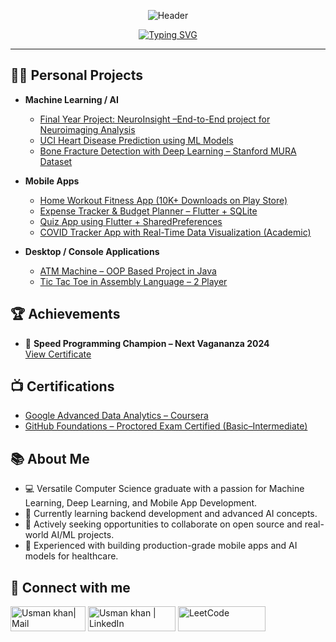 <div align="center">

![Header](https://capsule-render.vercel.app/api?type=waving&color=gradient&customColorList=0,2,2,5,30&height=200&section=header&text=USMAN%20KHAN&fontSize=50&fontColor=fff&animation=twinkling&fontAlignY=35&desc=AI%20Enthusiast%20•%20Mobile%20App%20Developer%20•%2010K+%20+%20Downloads%20on%20Playstore&descAlignY=55&descSize=16)

</div>

<div align="center">

[![Typing SVG](https://readme-typing-svg.herokuapp.com?font=JetBrains+Mono&size=25&duration=3000&pause=1000&color=00D4AA&center=true&vCenter=true&width=600&lines=Building+AI+Solutions+%F0%9F%A7%A0;Mobile+Apps+Developer+%F0%9F%93%B1;10K%2B+App+Downloads+%F0%9F%9A%80;Speed+Programming+Champion+%F0%9F%8F%86)](https://git.io/typing-svg)

</div>

---

<h2>👩‍💻 Personal Projects</h2>

- <b>Machine Learning / AI</b>
  - [Final Year Project: NeuroInsight –End-to-End project for Neuroimaging Analysis](https://github.com/UsmanK7/Neuro-Insight)
  - [UCI Heart Disease Prediction using ML Models](https://github.com/UsmanK7/Cardio-Predict)
  - [Bone Fracture Detection with Deep Learning – Stanford MURA Dataset](https://github.com/UsmanK7/Brain-fracture-detection)

- <b>Mobile Apps</b>
  - [Home Workout Fitness App (10K+ Downloads on Play Store)](https://play.google.com/store/apps/details?id=com.homeworkout.body.fitvategain)
  - [Expense Tracker & Budget Planner – Flutter + SQLite](https://github.com/UsmanK7/expense_tracker_budget)
  - [Quiz App using Flutter + SharedPreferences](https://github.com/UsmanK7/quiz_app_flutter)
  - [COVID Tracker App with Real-Time Data Visualization (Academic)](https://github.com/UsmanK7/Covid_Tracker) <!-- Create repo if missing -->

- <b>Desktop / Console Applications</b>
  - [ATM Machine – OOP Based Project in Java](https://github.com/UsmanK7/ATM-Machine) <!-- Create repo if missing -->
  - [Tic Tac Toe in Assembly Language – 2 Player](https://github.com/UsmanK7/TicTacToe-Assembly) <!-- Create repo if missing -->

<h2>🏆 Achievements</h2>

- 🥇 **Speed Programming Champion – Next Vagananza 2024**  
  [View Certificate](https://raw.githubusercontent.com/UsmanK7/UsmanK7/refs/heads/main/coding_competition_win_certifcate.jpg)

<h2>📺 Certifications</h2>

- [Google Advanced Data Analytics – Coursera](https://www.coursera.org/account/accomplishments/specialization/3RWO1A39NPL6)
- [GitHub Foundations – Proctored Exam Certified (Basic–Intermediate)](https://www.credly.com/badges/70d00156-80b2-4952-914c-9d2d18a99eef/public_url)

<h2>📚 About Me</h2>

- 💻 Versatile Computer Science graduate with a passion for Machine Learning, Deep Learning, and Mobile App Development.
- 🌱 Currently learning backend development and advanced AI concepts.
- 👯 Actively seeking opportunities to collaborate on open source and real-world AI/ML projects.
- 🎯 Experienced with building production-grade mobile apps and AI models for healthcare.

<h2> 🤳 Connect with me</h2>

[<img target="_blank" alt="Usman khan| Mail" width="120px" height="40" src="https://img.shields.io/badge/Gmail-D14836?style=for-the-badge&logo=gmail&logoColor=white" />][mail]
[<img target="_blank" alt="Usman khan | LinkedIn" width="140px" height="40" src="https://img.shields.io/badge/LinkedIn-0077B5?style=for-the-badge&logo=linkedin&logoColor=white" />][linkedin]
[<img target="_blank" alt="LeetCode" width="140px" height="40" src="https://img.shields.io/badge/LeetCode-000000?style=for-the-badge&logo=leetcode&logoColor=yellow" />][leetcode]


[mail]: mailto:musmankhan707@gmail.com
[linkedin]: https://www.linkedin.com/in/usmank7/
[leetcode]: https://leetcode.com/u/usmank7/

